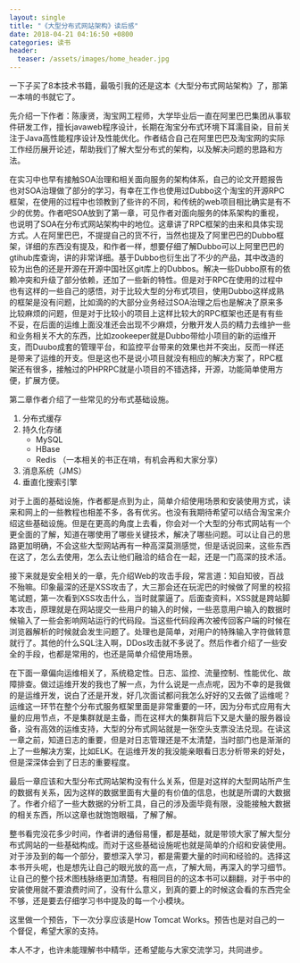 ```yaml
---
layout: single
title: "《大型分布式网站架构》读后感"
date: 2018-04-21 04:16:50 +0800
categories: 读书
header:
  teaser: /assets/images/home_header.jpg
---
```


一下子买了8本技术书籍，最吸引我的还是这本《大型分布式网站架构》了，那第一本啃的书就它了。

先介绍一下作者：陈康贤，淘宝网工程师，大学毕业后一直在阿里巴巴集团从事软件研发工作，擅长javaweb程序设计，长期在淘宝分布式环境下耳濡目染，目前关注于Java高性能程序设计及性能优化。作者结合自己在阿里巴巴及淘宝网的实际工作经历展开论述，帮助我们了解大型分布式的架构，以及解决问题的思路和方法。

<!--more-->

在实习中也早有接触SOA治理和相关面向服务的架构体系，自己的论文开题报告也对SOA治理做了部分的学习，有幸在工作也使用过Dubbo这个淘宝的开源RPC框架，在使用的过程中也领教到了些许的不同，和传统的web项目相比确实是有不少的优势。作者吧SOA放到了第一章，可见作者对面向服务的体系架构的重视，也说明了SOA在分布式网站架构中的地位。这章讲了RPC框架的由来和具体实现方式。人在阿里巴巴，不提提自己的货不行，当然也提及了阿里巴巴的Dubbo框架，详细的东西没有提及，和作者一样，想要仔细了解Dubbo可以上阿里巴巴的gtihub库查询，讲的非常详细。基于Dubbo也衍生出了不少的产品，其中改造的较为出色的还是开源在开源中国社区git库上的Dubbos。解决一些Dubbo原有的依赖冲突和升级了部分依赖，还加了一些新的特性。但是对于RPC在使用的过程中也有这样的一些自己的感悟，对于比较大型的分布式项目，使用Dubbo这样成熟的框架是没有问题，比如滴的的大部分业务经过SOA治理之后也是解决了原来多比较麻烦的问题，但是对于比较小的项目上这样比较大的RPC框架也还是有有些不妥，在后面的运维上面没准还会出现不少麻烦，分散开发人员的精力去维护一些和业务相关不大的东西，比如zookeeper就是Dubbo带给小项目的新的运维开支，而Duubo成套的管理平台，和监控平台带来的效果也并不突出，反而一样还是带来了运维的开支。但是这也不是说小项目就没有相应的解决方案了，RPC框架还有很多，接触过的PHPRPC就是小项目的不错选择，开源，功能简单使用方便，扩展方便。

第二章作者介绍了一些常见的分布式基础设施。

1. 分布式缓存
2. 持久化存储
   * MySQL
   * HBase
   * Redis （一本相关的书正在啃，有机会再和大家分享）
3. 消息系统（JMS）
4. 垂直化搜索引擎

对于上面的基础设施，作者都是点到为止，简单介绍使用场景和安装使用方式，读来和网上的一些教程也相差不多，各有优劣。也没有我期待希望可以结合淘宝来介绍这些基础设施。但是在更高的角度上去看，你会对一个大型的分布式网站有一个更全面的了解，知道在哪使用了哪些关键技术，解决了哪些问题。可以让自己的思路更加明确，不会这些大型网站再有一种高深莫测感觉，但是话说回来，这些东西在这了，怎么去使用，怎么去让他们融洽的结合在一起，还是一门高深的技术活。

接下来就是安全相关的一章，先介绍Web的攻击手段，常言道：知自知彼，百战不殆嘛。印象最深的还是XSS攻击了，大三那会还在玩泥巴的时候做了阿里的校招笔试题，第一次看到XSS攻击什么，当时就蒙逼了。后面查资料，XSS就是跨站脚本攻击，原理就是在网站提交一些用户的输入的时候，一些恶意用户输入的数据时候输入了一些会影响网站运行的代码段。当这些代码段再次被传回客户端的时候在浏览器解析的时候就会发生问题了。处理也是简单，对用户的特殊输入字符做转意就行了。其他的什么SQL注入啊，DDos攻击就不多说了。然后作者介绍了一些安全的手段，也都是常用的，也还是简单介绍使用场景。

在下面一章偏向运维相关了，系统稳定性。日志、监控、流量控制、性能优化、故障排查。做过运维开发的我也了解一点，为什么说是一点点呢，因为不幸的是我做的是运维开发，说白了还是开发，好几次面试都问我怎么好好的又去做了运维呢？运维这一环节在整个分布式服务框架里面是非常重要的一环，因为分布式应用有大量的应用节点，不是集群就是主备，而在这样大的集群背后下又是大量的服务器设备，没有高效的运维支持，大型的分布式网站就是一张空头支票没法兑现。在读这一章之前，知道日志的重要，但是对日志管理还是不太清楚，当时部门也是渐渐的上了一些解决方案，比如ELK。在运维开发的我没能亲眼看日志分析带来的好处，但是深深体会到了日志的重要程度。

最后一章应该和大型分布式网站架构没有什么关系，但是对这样的大型网站所产生的数据有关系，因为这样的数据里面有大量的有价值的信息，也就是所谓的大数据了。作者介绍了一些大数据的分析工具，自己的涉及面毕竟有限，没能接触大数据的相关东西，所以这章也就饱饱眼福，了解了解。

整书看完没花多少时间，作者讲的通俗易懂，都是基础，就是带领大家了解大型分布式网站的一些基础构成。而对于这些基础设施呢也就是简单的介绍和安装使用。对于涉及到的每一个部分，要想深入学习，都是需要大量的时间和经验的。选择这本书开头呢，也是想先让自己的眼光放的高一点，了解大局，再深入的学习细节。让自己的整个技术图栈脉络更加清楚。有相同目的的这本书可以翻翻，对于书中的安装使用就不要浪费时间了，没有什么意义，到真的要上的时候这会看的东西完全不够，还是要去仔细学习书中提及的每一个小模块。

这里做一个预告，下一次分享应该是How Tomcat Works。预告也是对自己的一个督促，希望大家的支持。

本人不才，也许未能理解书中精华，还希望能与大家交流学习，共同进步。
